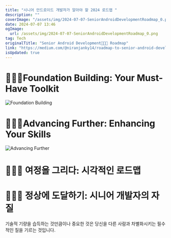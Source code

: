 ```yaml
---
title: "시니어 안드로이드 개발자가 알아야 할 2024 로드맵 "
description: ""
coverImage: "/assets/img/2024-07-07-SeniorAndroidDevelopmentRoadmap_0.png"
date: 2024-07-07 13:46
ogImage: 
  url: /assets/img/2024-07-07-SeniorAndroidDevelopmentRoadmap_0.png
tag: Tech
originalTitle: "Senior Android Development👨🏻‍💻 Roadmap"
link: "https://medium.com/@niranjanky14/roadmap-to-senior-android-development-9ff5994f9059"
isUpdated: true
---
```






# 👨🏻‍💻Foundation Building: Your Must-Have Toolkit

![Foundation Building](/assets/img/2024-07-07-SeniorAndroidDevelopmentRoadmap_0.png)

# 👨🏻‍💻Advancing Further: Enhancing Your Skills

![Advancing Further](/assets/img/2024-07-07-SeniorAndroidDevelopmentRoadmap_1.png)

<div class="content-ad"></div>

# 👨🏻‍💻 여정을 그리다: 시각적인 로드맵

# 👨🏻‍💻 정상에 도달하기: 시니어 개발자의 자질

기술적 기량을 습득하는 것만큼이나 중요한 것은 당신을 다른 사람과 차별화시키는 필수적인 질을 기르는 것입니다.